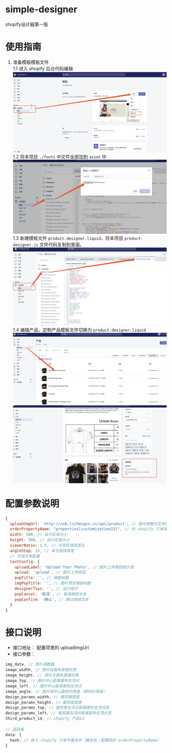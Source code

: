 # simple-designer
shopify设计器第一版

# 使用指南
1. 准备模板模板文件  
  1.1 进入 shopify 后台代码编辑
  ![enter-code-editor.jpg](./img/enter-code-editor.jpg)
  1.2 将本项目 `./fonts` 中文件全部加到 `asset` 中
  ![add-fonts.jpg](./img/add-fonts.jpg)
  1.3 新建模板文件 `product.designer.liquid`，将本项目 `product-designer.js` 文件代码复制到里面。  
  ![add-template.jpg](./img/add-template.jpg)
  1.4 编辑产品，定制产品模板文件切换为 `product.designer.liquid`  
  ![add-product-1.jpg](./img/add-product-1.jpg)
  ![add-product-2.jpg](./img/add-product-2.jpg)


# 配置参数说明
```javascript
{
  uploadImgUrl: 'http://snb.lichengxx.cn/api/product', // 图片参数交互地址
  orderPropertyName: "properties[customisationId]", // 向 shopify 订单增加的属性名。
  width: 500, // 设计区域大小
  height: 500, // 设计区域大小
  viewerRatio: 1.5, // 可视区域高宽比
  angleStep: 15, // 单次旋转角度
  // 可视文本配置
  textConfig: {
    uploadLabel: 'Upload Your Photo', // 图片上传按钮提示语
    upload: 'upload', // 图片上传按钮
    popTitle: '', // 弹窗标题
    imgPopTitle: '', // 图片预览弹窗标题
    designerTips: '', // 设计提示
    popCancel: '取消', // 取消按钮文本
    popConfirm: '确认', // 确认按钮文本
  }
}

```

# 接口说明
- 接口地址： 配置项里的 uploadImgUrl
- 接口参数： 
```javascript
img_data, // 图片源数据
image_width, // 图片在画布里面的宽
image_height, // 图片在画布里面的高
image_top, // 图片中心距离画布左顶点
image_left, // 图片中心距离画布左顶点
image_angle, // 图片绕中心旋转的角度（顺时针角度）
design_params_width, // 裁剪窗宽度
design_params_height, // 裁剪窗高度
design_params_top, // 裁剪窗左顶点距离画布左顶点高
design_params_left, // 裁剪窗左顶点距离画布左顶点宽
third_product_id, // shopify 产品id

// 返回值
data: {
  hash, // 放入 shopify 订单中属性中（属性名：配置项的 orderPropertyName）
}
```